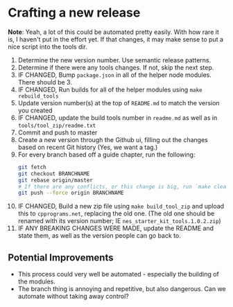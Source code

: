 # Crafting a new release

**Note**: Yeah, a lot of this could be automated pretty easily. With how rare it is, I haven't put in the effort yet. If
that changes, it may make sense to put a nice script into the tools dir.

1. Determine the new version number. Use semantic release patterns. 
2. Determine if there were any tools changes. If not, skip the next step.
3. IF CHANGED, Bump `package.json` in all of the helper node modules. There should be 3.
4. IF CHANGED, Run builds for all of the helper modules using `make rebuild_tools`
5. Update version number(s) at the top of `README.md` to match the version you created
6. IF CHANGED, update the build tools number in `readme.md` as well as in `tools/tool_zip/readme.txt`
7. Commit and push to master
8. Create a new version through the Github ui, filling out the changes based on recent Git history (Yes, we want a tag.)
9. For every branch based off a guide chapter, run the following: 
    ```bash
    git fetch
    git checkout BRANCHNAME
    git rebase origin/master
    # If there are any conflicts, or this change is big, run `make clean && make && make run` then test the rom.
    git push --force origin BRANCHNAME
    ```
10. IF CHANGED, Build a new zip file using `make build_tool_zip` and upload this to `cpprograms.net`, replacing the old
   one. (The old one should be renamed with its version number; IE `nes_starter_kit_tools.1.0.2.zip`)
11. IF ANY BREAKING CHANGES WERE MADE, update the README and state them, as well as the version people can go back to.

## Potential Improvements

- This process could very well be automated - especially the building of the modules.
- The branch thing is annoying and repetitive, but also dangerous. Can we automate without taking away control?
